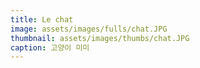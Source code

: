 ```yaml
---
title: Le chat
image: assets/images/fulls/chat.JPG
thumbnail: assets/images/thumbs/chat.JPG
caption: 고양이 미미
---
```

